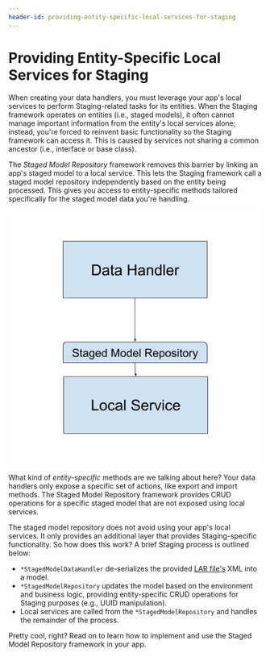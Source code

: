 ```yaml
---
header-id: providing-entity-specific-local-services-for-staging
---
```


# Providing Entity-Specific Local Services for Staging

When creating your data handlers, you must leverage your app's local services to
perform Staging-related tasks for its entities. When the Staging framework
operates on entities (i.e., staged models), it often cannot manage important
information from the entity's local services alone; instead, you're forced to
reinvent basic functionality so the Staging framework can access it. This is
caused by services not sharing a common ancestor (i.e., interface or base
class).

The *Staged Model Repository* framework removes this barrier by linking an app's
staged model to a local service. This lets the Staging framework call a
staged model repository independently based on the entity being processed. This
gives you access to entity-specific methods tailored specifically for the
staged model data you're handling.

![Figure 1: Staged Model Repositories provide a Staging-specific layer of functionality for your local services.](../../../images/staged-model-repository.png)

What kind of *entity-specific* methods are we talking about here? Your data
handlers only expose a specific set of actions, like export and import methods.
The Staged Model Repository framework provides CRUD operations for a specific
staged model that are not exposed using local services.

The staged model repository does not avoid using your app's local services. It
only provides an additional layer that provides Staging-specific functionality.
So how does this work? A brief Staging process is outlined below:

- `*StagedModelDataHandler` de-serializes the provided
  [LAR file's](/docs/7-1/tutorials/-/knowledge_base/t/understanding-data-handlers#liferay-archive-lar-file)
  XML into a model.
- `*StagedModelRepository` updates the model based on the environment and
  business logic, providing entity-specific CRUD operations for Staging purposes
  (e.g., UUID manipulation).
- Local services are called from the `*StagedModelRepository` and handles the
  remainder of the process.

Pretty cool, right? Read on to learn how to implement and use the Staged Model
Repository framework in your app.
